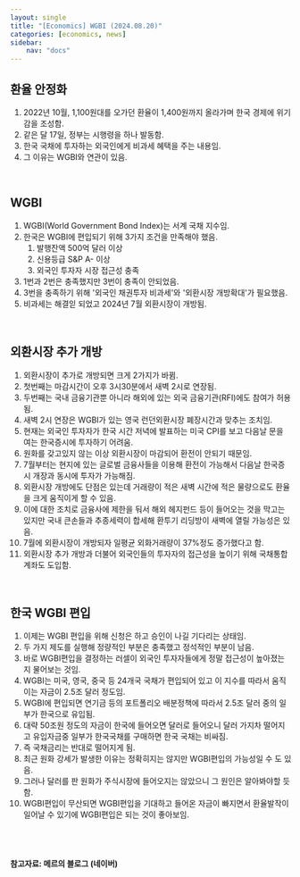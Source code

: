 ```yaml
---
layout: single
title: "[Economics] WGBI (2024.08.20)"
categories: [economics, news]
sidebar:
    nav: "docs"
---
```


## 환율 안정화
1. 2022년 10월, 1,100원대를 오가던 환율이 1,400원까지 올라가며 한국 경제에 위기감을 조성함.
1. 같은 달 17일, 정부는 시행령을 하나 발동함.
1. 한국 국채에 투자하는 외국인에게 비과세 혜택을 주는 내용임.
1. 그 이유는 WGBI와 연관이 있음.

<br/>

## WGBI
1. WGBI(World Government Bond Index)는 서계 국채 지수임.
1. 한국은 WGBI에 편입되기 위해 3가지 조건을 만족해야 했음.
    1. 발행잔액 500억 달러 이상
    1. 신용등급 S&P A- 이상
    1. 외국인 투자자 시장 접근성 충족
1. 1번과 2번은 충족했지만 3번이 충족이 안되었음.
1. 3번을 충족하기 위해 '외국인 채권투자 비과세'와 '외환시장 개방확대'가 필요했음.
1. 비과세는 해결읻 되었고 2024년 7월 외환시장이 개방됨.

<br/>

## 외환시장 추가 개방
1. 외환시장이 추가로 개방되면 크게 2가지가 바뀜.
1. 첫번째는 마감시간이 오후 3시30분에서 새벽 2시로 연장됨.
1. 두번째는 국내 금융기관뿐 아니라 해외에 있는 외국 금융기관(RFI)에도 참여가 허용됨.
1. 새벽 2시 연장은 WGBI가 있는 영국 런던외환시장 폐장시간과 맞추는 조치임.
1. 현재는 외국인 투자자가 한국 시간 저녁에 발표하는 미국 CPI를 보고 다음날 문을 여는 한국증시에 투자하기 어려움.
1. 원화를 갖고있지 않는 이상 외환시장이 마감되어 환전이 안되기 때문임.
1. 7월부터는 현지에 있는 글로벌 금융사들을 이용해 환전이 가능해서 다음날 한국증시 개장과 동시에 투자가 가능해짐.
1. 외환시장 개방에도 단점은 있는데 거래량이 적은 새벽 시간에 적은 물량으로도 환율을 크게 움직이게 할 수 있음.
1. 이에 대한 조치로 금융사에 제한을 둬서 해외 헤지펀드 등이 들어오는 것을 막고는 있지만 국내 큰손들과 추종세력이 합세해 환투기 리딩방이 새벽에 열릴 가능성은 있음.
1. 7월에 외환시장이 개방되자 일평균 외화거래량이 37%정도 증가했다고 함.
1. 외환시장 추가 개방과 더불어 외국인들의 투자자의 접근성을 높이기 위해 국채통합계좌도 도입함.


<br/>

## 한국 WGBI 편입
1. 이제는 WGBI 편입을 위해 신청은 하고 승인이 나길 기다리는 상태임.
1. 두 가지 제도를 실행해 정량적인 부분은 충족했고 정석적인 부분이 남음.
1. 바로 WGBI편입을 결정하는 러셀이 외국인 투자자들에게 정말 접근성이 높아졌는지 물어보는 것임.
1. WGBI는 미국, 영국, 중국 등 24개국 국채가 편입되어 있고 이 지수를 따라서 움직이는 자금이 2.5조 달러 정도임.
1. WGBI에 편입되면 연기금 등의 포트폴리오 배분정책에 따라서 2.5조 달러 중의 일부가 한국으로 유입됨.
1. 대략 50조원 정도의 자금이 한국에 들어오면 달러로 들어오니 달러 가지차 떨어지고 유입자금중 일부가 한국국채를 구매하면 한국 국채는 비싸짐.
1. 즉 국채금리는 반대로 떨어지게 됨.
1. 최근 원화 강세가 발생한 이유는 정확히지는 않지만 WGBI편입의 가능성일 수 도 있음.
1. 그러나 달러를 판 원화가 주식시장에 들어오지는 않았으니 그 원인은 알아봐야할 듯 함. 
1. WGBI편입이 무산되면 WGBI편입을 기대하고 들어온 자금이 빠지면서 환율발작이 일어날 수 있기에 WGBI편입은 되는 것이 좋아보임.


<br/>
<br/>

#### 참고자료: 메르의 블로그 (네이버) 